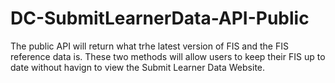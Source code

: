 # DC-SubmitLearnerData-API-Public
The public API will return what trhe latest version of FIS and the FIS reference data is. These two methods will allow users to keep their FIS up to date without havign to view the Submit Learner Data Website.
